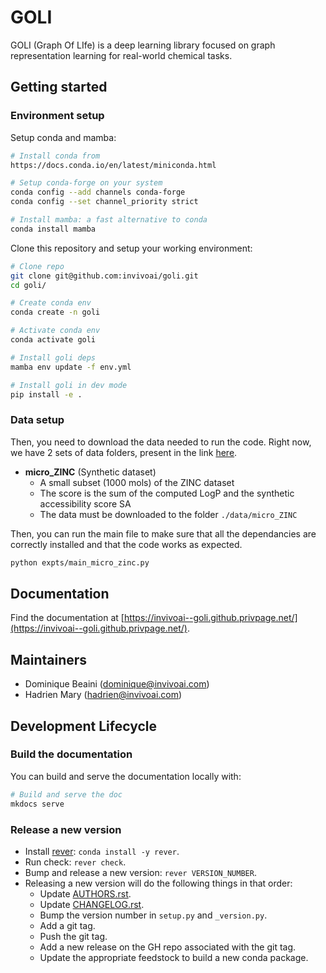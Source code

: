 # GOLI

GOLI (Graph Of LIfe) is a deep learning library focused on graph representation learning for real-world chemical tasks.

## Getting started

### Environment setup

Setup conda and mamba:

```bash
# Install conda from
https://docs.conda.io/en/latest/miniconda.html

# Setup conda-forge on your system
conda config --add channels conda-forge
conda config --set channel_priority strict

# Install mamba: a fast alternative to conda
conda install mamba
```

Clone this repository and setup your working environment:

```bash
# Clone repo
git clone git@github.com:invivoai/goli.git
cd goli/

# Create conda env
conda create -n goli

# Activate conda env
conda activate goli

# Install goli deps
mamba env update -f env.yml

# Install goli in dev mode
pip install -e .
```

### Data setup

Then, you need to download the data needed to run the code. Right now, we have 2 sets of data folders, present in the link [here](https://drive.google.com/drive/folders/1HP6j3Ow5RzIDYj5t-eQpSl-ZLwVmIR0R?usp=sharing).

- **micro_ZINC** (Synthetic dataset)
  - A small subset (1000 mols) of the ZINC dataset
  - The score is the sum of the computed LogP and the synthetic accessibility score SA
  - The data must be downloaded to the folder `./data/micro_ZINC`

Then, you can run the main file to make sure that all the dependancies are correctly installed and that the code works as expected.

```bash
python expts/main_micro_zinc.py
```

## Documentation

Find the documentation at [https://invivoai--goli.github.privpage.net/](https://invivoai--goli.github.privpage.net/).

## Maintainers

- Dominique Beaini (dominique@invivoai.com)
- Hadrien Mary (hadrien@invivoai.com)

## Development Lifecycle

### Build the documentation

You can build and serve the documentation locally with:

```bash
# Build and serve the doc
mkdocs serve
```

### Release a new version

- Install [rever](https://regro.github.io/rever-docs): `conda install -y rever`.
- Run check: `rever check`.
- Bump and release a new version: `rever VERSION_NUMBER`.
- Releasing a new version will do the following things in that order:
  - Update [AUTHORS.rst](./AUTHORS.rst).
  - Update [CHANGELOG.rst](./CHANGELOG.rst).
  - Bump the version number in `setup.py` and `_version.py`.
  - Add a git tag.
  - Push the git tag.
  - Add a new release on the GH repo associated with the git tag.
  - Update the appropriate feedstock to build a new conda package.

